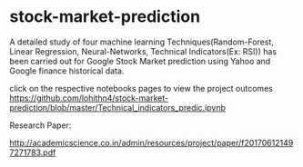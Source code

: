 # stock-market-prediction
A detailed study of four machine learning Techniques(Random-Forest, Linear Regression, Neural-Networks, Technical Indicators(Ex: RSI)) has been carried out for Google Stock Market prediction using Yahoo and Google finance historical data.

click on the respective notebooks pages to view the project outcomes
https://github.com/lohithn4/stock-market-prediction/blob/master/Technical_indicators_predic.ipynb

Research Paper:

http://academicscience.co.in/admin/resources/project/paper/f201706121497271783.pdf
